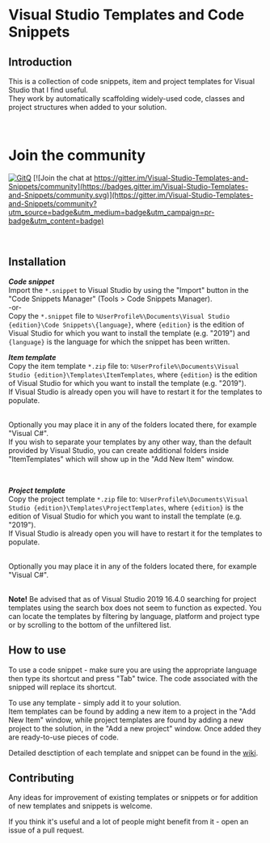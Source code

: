 # Visual Studio Templates and Code Snippets

## Introduction
This is a collection of code snippets, item and project templates for Visual Studio that I find useful.
<br/>They work by automatically scaffolding widely-used code, classes and project structures when added to your solution.

<br/>

# Join the community
[![GitQ](https://gitq.com/badge.svg)](https://gitq.com/IvanStoychev/IvanStoychev.StringExtensions) [![Join the chat at https://gitter.im/Visual-Studio-Templates-and-Snippets/community](https://badges.gitter.im/Visual-Studio-Templates-and-Snippets/community.svg)](https://gitter.im/Visual-Studio-Templates-and-Snippets/community?utm_source=badge&utm_medium=badge&utm_campaign=pr-badge&utm_content=badge)

<br/>

## Installation
_**Code snippet**_
<br/>Import the `*.snippet` to Visual Studio by using the "Import" button in the "Code Snippets Manager" (Tools > Code Snippets Manager).
<br/>-or-
<br/>Copy the `*.snippet` file to `%UserProfile%\Documents\Visual Studio {edition}\Code Snippets\{language}`, where `{edition}` is the edition of Visual Studio for which you want to install the template (e.g. "2019") and `{language}` is the language for which the snippet has been written.

_**Item template**_
<br/>Copy the item template `*.zip` file to:
`%UserProfile%\Documents\Visual Studio {edition}\Templates\ItemTemplates`, where `{edition}` is the edition of Visual Studio for which you want to install the template (e.g. "2019").
<br/>If Visual Studio is already open you will have to restart it for the templates to populate.

<br/>Optionally you may place it in any of the folders located there, for example "Visual C#".
<br/>If you wish to separate your templates by any other way, than the default provided by Visual Studio, you can create additional folders inside "ItemTemplates" which will show up in the "Add New Item" window.

<br/>

_**Project template**_
<br/>Copy the project template `*.zip` file to:
`%UserProfile%\Documents\Visual Studio {edition}\Templates\ProjectTemplates`, where `{edition}` is the edition of Visual Studio for which you want to install the template (e.g. "2019").
<br/>If Visual Studio is already open you will have to restart it for the templates to populate.

<br/>Optionally you may place it in any of the folders located there, for example "Visual C#".

<br/>**Note!** Be advised that as of Visual Studio 2019 16.4.0 searching for project templates using the search box does not seem to function as expected. You can locate the templates by filtering by language, platform and project type or by scrolling to the bottom of the unfiltered list.

## How to use
To use a code snippet - make sure you are using the appropriate language then type its shortcut and press "Tab" twice. The code associated with the snipped will replace its shortcut.

To use any template - simply add it to your solution.
<br/>Item templates can be found by adding a new item to a project in the "Add New Item" window, while project templates are found by adding a new project to the solution, in the "Add a new project" window. Once added they are ready-to-use pieces of code.

Detailed desctiption of each template and snippet can be found in the [wiki][1].

## Contributing
Any ideas for improvement of existing templates or snippets or for addition of new templates and snippets is welcome.

If you think it's useful and a lot of people might benefit from it - open an issue of a pull request.

[1]: https://github.com/IvanStoychev/Visual-Studio-Templates-and-Snippets/wiki
